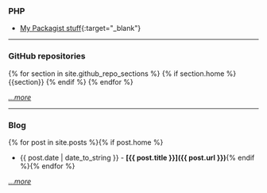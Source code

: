 ### PHP

- [My Packagist stuff](https://packagist.org/packages/dansan/){:target="_blank"}

---

### GitHub repositories

{% for section in site.github_repo_sections %}
{% if section.home %}
{{section}}
{% endif %}
{% endfor %}

*[...more](/github/index.md)*

---

### Blog

{% for post in site.posts %}{% if post.home %}
- {{ post.date | date_to_string }} - **[{{ post.title }}]({{ post.url }})**{% endif %}{% endfor %}

*[...more](/blog/index.md)*

